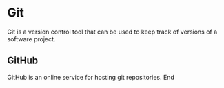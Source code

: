 # Git

Git is a version control tool that can be used to keep track of versions of a software project.

## GitHub

GitHub is an online service for hosting git repositories. End
